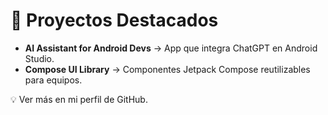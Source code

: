 # 🚀 Proyectos Destacados

- **AI Assistant for Android Devs** → App que integra ChatGPT en Android Studio.
- **Compose UI Library** → Componentes Jetpack Compose reutilizables para equipos.

💡 Ver más en mi perfil de GitHub.
